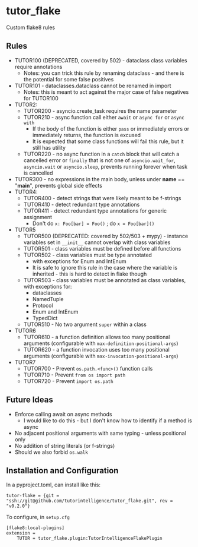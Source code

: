# tutor_flake

Custom flake8 rules

## Rules

* TUTOR100 (DEPRECATED, covered by 502) - dataclass class variables require annotations
    * Notes: you can trick this rule by renaming dataclass - and there is the potential for some false positives
* TUTOR101 - dataclasses.dataclass cannot be renamed in import
    * Notes: this is meant to act against the major case of false negatives for TUTOR100
* TUTOR2:
    * TUTOR200 - asyncio.create_task requires the name parameter
    * TUTOR210 - async function call either `await` or `async for` or `async with`
        * If the body of the function is either `pass` or immediately errors or immediately returns, the function is excused
        * It is expected that some class functions will fail this rule, but it still has utility
    * TUTOR220 - no async function in a `catch` block that will catch a cancelled error or `finally` that is not one of `asyncio.wait_for`, `asyncio.wait` or `asyncio.sleep`, prevents running forever when task is cancelled
* TUTOR300 - no expressions in the main body, unless under __name__ == "__main__", prevents global side effects
* TUTOR4:
    * TUTOR400 - detect strings that were likely meant to be f-strings
    * TUTOR410 - detect redundant type annotations
    * TUTOR411 - detect redundant type annotations for generic assignment
        * Don't do `x: Foo[bar] = Foo()` ; do `x = Foo[bar]()`
* TUTOR5
    * TUTOR500 (DEPRECATED: covered by 502/503 + mypy) - instance variables set in `__init__` cannot overlap with class variables
    * TUTOR501 - class variables must be defined before all functions
    * TUTOR502 - class variables must be type annotated
        * with exceptions for Enum and IntEnum
        * It is safe to ignore this rule in the case where the variable is inherited - this is hard to detect in flake though
    * TUTOR503 - class variables must be annotated as class variables, with exceptions for:
        * dataclasses
        * NamedTuple
        * Protocol
        * Enum and IntEnum
        * TypedDict
    * TUTOR510 - No two argument `super` within a class
* TUTOR6
    * TUTOR610 - a function definition allows too many positional arguments (configurable with `max-definition-positional-args`)
    * TUTOR620 - a function invocation uses too many positional arguments (configurable with `max-invocation-positional-args`)
* TUTOR7
    * TUTOR700 - Prevent `os.path.<func>()` function calls
    * TUTOR710 - Prevent `from os import path`
    * TUTOR720 - Prevent `import os.path`

## Future Ideas

* Enforce calling await on async methods
    * I would like to do this - but I don't know how to identify if a method is async
* No adjacent positional arguments with same typing - unless positional only
* No addition of string literals (or f-strings)
* Should we also forbid `os.walk`

## Installation and Configuration

In a pyproject.toml, can install like this:
```
tutor-flake = {git = "ssh://git@github.com/tutorintelligence/tutor_flake.git", rev = "v0.2.0"}
```

To configure, in `setup.cfg`
```
[flake8:local-plugins]
extension = 
    TUTOR = tutor_flake.plugin:TutorIntelligenceFlakePlugin
```